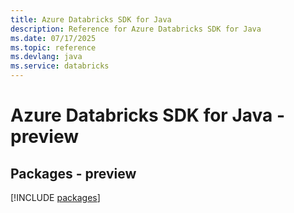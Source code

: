 ```yaml
---
title: Azure Databricks SDK for Java
description: Reference for Azure Databricks SDK for Java
ms.date: 07/17/2025
ms.topic: reference
ms.devlang: java
ms.service: databricks
---
```

# Azure Databricks SDK for Java - preview
## Packages - preview
[!INCLUDE [packages](databricks-index.md)]
